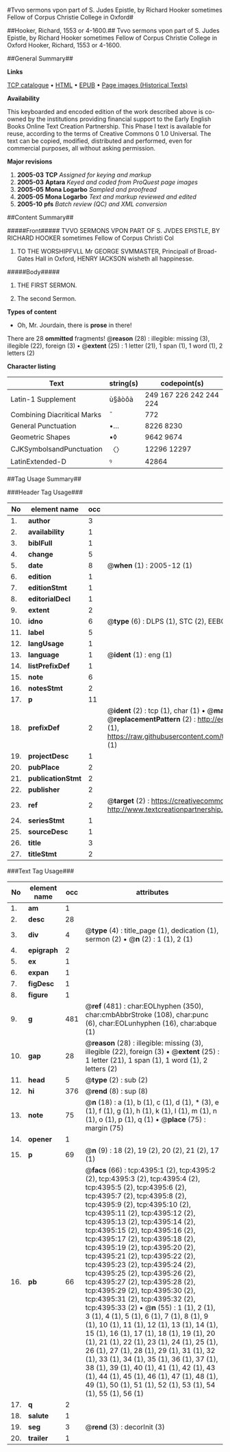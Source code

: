 #Tvvo sermons vpon part of S. Judes Epistle, by Richard Hooker sometimes Fellow of Corpus Christie College in Oxford#

##Hooker, Richard, 1553 or 4-1600.##
Tvvo sermons vpon part of S. Judes Epistle, by Richard Hooker sometimes Fellow of Corpus Christie College in Oxford
Hooker, Richard, 1553 or 4-1600.

##General Summary##

**Links**

[TCP catalogue](http://www.ota.ox.ac.uk/tcp/)  • 
[HTML](http://tei.it.ox.ac.uk/tcp/Texts-HTML/free/A03/A03598.html)  • 
[EPUB](http://tei.it.ox.ac.uk/tcp/Texts-EPUB/free/A03/A03598.epub) • 
[Page images (Historical Texts)](https://data.historicaltexts.jisc.ac.uk/view?pubId=eebo-99839933e&pageId=eebo-99839933e-4395-1)

**Availability**

This keyboarded and encoded edition of the
	       work described above is co-owned by the institutions
	       providing financial support to the Early English Books
	       Online Text Creation Partnership. This Phase I text is
	       available for reuse, according to the terms of Creative
	       Commons 0 1.0 Universal. The text can be copied,
	       modified, distributed and performed, even for
	       commercial purposes, all without asking permission.

**Major revisions**

1. __2005-03__ __TCP__ *Assigned for keying and markup*
1. __2005-03__ __Aptara__ *Keyed and coded from ProQuest page images*
1. __2005-05__ __Mona Logarbo__ *Sampled and proofread*
1. __2005-05__ __Mona Logarbo__ *Text and markup reviewed and edited*
1. __2005-10__ __pfs__ *Batch review (QC) and XML conversion*

##Content Summary##

#####Front#####
TVVO
SERMONS
VPON PART OF
S. JVDES EPISTLE,
BY
RICHARD HOOKER sometimes Fellow of
Corpus Christi Col
1. TO THE WORSHIPFVLL Mr
GEORGE SVMMASTER, Principall of
Broad-Gates Hall in Oxford, HENRY
IACKSON wisheth all
happinesse.

#####Body#####

1. THE FIRST SERMON.

1. The second Sermon.

**Types of content**

  * Oh, Mr. Jourdain, there is **prose** in there!

There are 28 **ommitted** fragments! 
 @__reason__ (28) : illegible: missing (3), illegible (22), foreign (3)  •  @__extent__ (25) : 1 letter (21), 1 span (1), 1 word (1), 2 letters (2)

**Character listing**


|Text|string(s)|codepoint(s)|
|---|---|---|
|Latin-1 Supplement|ù§âòôà|249 167 226 242 244 224|
|Combining             Diacritical Marks|̄|772|
|General Punctuation|•…|8226 8230|
|Geometric Shapes|▪◊|9642 9674|
|CJKSymbolsandPunctuation|〈〉|12296 12297|
|LatinExtended-D|ꝰ|42864|

##Tag Usage Summary##

###Header Tag Usage###

|No|element name|occ|attributes|
|---|---|---|---|
|1.|__author__|3||
|2.|__availability__|1||
|3.|__biblFull__|1||
|4.|__change__|5||
|5.|__date__|8| @__when__ (1) : 2005-12 (1)|
|6.|__edition__|1||
|7.|__editionStmt__|1||
|8.|__editorialDecl__|1||
|9.|__extent__|2||
|10.|__idno__|6| @__type__ (6) : DLPS (1), STC (2), EEBO-CITATION (1), PROQUEST (1), VID (1)|
|11.|__label__|5||
|12.|__langUsage__|1||
|13.|__language__|1| @__ident__ (1) : eng (1)|
|14.|__listPrefixDef__|1||
|15.|__note__|6||
|16.|__notesStmt__|2||
|17.|__p__|11||
|18.|__prefixDef__|2| @__ident__ (2) : tcp (1), char (1)  •  @__matchPattern__ (2) : ([0-9\-]+):([0-9IVX]+) (1), (.+) (1)  •  @__replacementPattern__ (2) : http://eebo.chadwyck.com/downloadtiff?vid=$1&page=$2 (1), https://raw.githubusercontent.com/textcreationpartnership/Texts/master/tcpchars.xml#$1 (1)|
|19.|__projectDesc__|1||
|20.|__pubPlace__|2||
|21.|__publicationStmt__|2||
|22.|__publisher__|2||
|23.|__ref__|2| @__target__ (2) : https://creativecommons.org/publicdomain/zero/1.0/ (1), http://www.textcreationpartnership.org/docs/. (1)|
|24.|__seriesStmt__|1||
|25.|__sourceDesc__|1||
|26.|__title__|3||
|27.|__titleStmt__|2||


###Text Tag Usage###

|No|element name|occ|attributes|
|---|---|---|---|
|1.|__am__|1||
|2.|__desc__|28||
|3.|__div__|4| @__type__ (4) : title_page (1), dedication (1), sermon (2)  •  @__n__ (2) : 1 (1), 2 (1)|
|4.|__epigraph__|2||
|5.|__ex__|1||
|6.|__expan__|1||
|7.|__figDesc__|1||
|8.|__figure__|1||
|9.|__g__|481| @__ref__ (481) : char:EOLhyphen (350), char:cmbAbbrStroke (108), char:punc (6), char:EOLunhyphen (16), char:abque (1)|
|10.|__gap__|28| @__reason__ (28) : illegible: missing (3), illegible (22), foreign (3)  •  @__extent__ (25) : 1 letter (21), 1 span (1), 1 word (1), 2 letters (2)|
|11.|__head__|5| @__type__ (2) : sub (2)|
|12.|__hi__|376| @__rend__ (8) : sup (8)|
|13.|__note__|75| @__n__ (18) : a (1), b (1), c (1), d (1), * (3), e (1), f (1), g (1), h (1), k (1), l (1), m (1), n (1), o (1), p (1), q (1)  •  @__place__ (75) : margin (75)|
|14.|__opener__|1||
|15.|__p__|69| @__n__ (9) : 18 (2), 19 (2), 20 (2), 21 (2), 17 (1)|
|16.|__pb__|66| @__facs__ (66) : tcp:4395:1 (2), tcp:4395:2 (2), tcp:4395:3 (2), tcp:4395:4 (2), tcp:4395:5 (2), tcp:4395:6 (2), tcp:4395:7 (2), tcp:4395:8 (2), tcp:4395:9 (2), tcp:4395:10 (2), tcp:4395:11 (2), tcp:4395:12 (2), tcp:4395:13 (2), tcp:4395:14 (2), tcp:4395:15 (2), tcp:4395:16 (2), tcp:4395:17 (2), tcp:4395:18 (2), tcp:4395:19 (2), tcp:4395:20 (2), tcp:4395:21 (2), tcp:4395:22 (2), tcp:4395:23 (2), tcp:4395:24 (2), tcp:4395:25 (2), tcp:4395:26 (2), tcp:4395:27 (2), tcp:4395:28 (2), tcp:4395:29 (2), tcp:4395:30 (2), tcp:4395:31 (2), tcp:4395:32 (2), tcp:4395:33 (2)  •  @__n__ (55) : 1 (1), 2 (1), 3 (1), 4 (1), 5 (1), 6 (1), 7 (1), 8 (1), 9 (1), 10 (1), 11 (1), 12 (1), 13 (1), 14 (1), 15 (1), 16 (1), 17 (1), 18 (1), 19 (1), 20 (1), 21 (1), 22 (1), 23 (1), 24 (1), 25 (1), 26 (1), 27 (1), 28 (1), 29 (1), 31 (1), 32 (1), 33 (1), 34 (1), 35 (1), 36 (1), 37 (1), 38 (1), 39 (1), 40 (1), 41 (1), 42 (1), 43 (1), 44 (1), 45 (1), 46 (1), 47 (1), 48 (1), 49 (1), 50 (1), 51 (1), 52 (1), 53 (1), 54 (1), 55 (1), 56 (1)|
|17.|__q__|2||
|18.|__salute__|1||
|19.|__seg__|3| @__rend__ (3) : decorInit (3)|
|20.|__trailer__|1||
